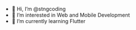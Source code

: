- 👋 Hi, I’m @stngcoding
- 👀 I’m interested in Web and Mobile Development
- 🌱 I’m currently learning Flutter

<!---
stngcoding/stngcoding is a ✨ special ✨ repository because its `README.md` (this file) appears on your GitHub profile.
You can click the Preview link to take a look at your changes.
--->
